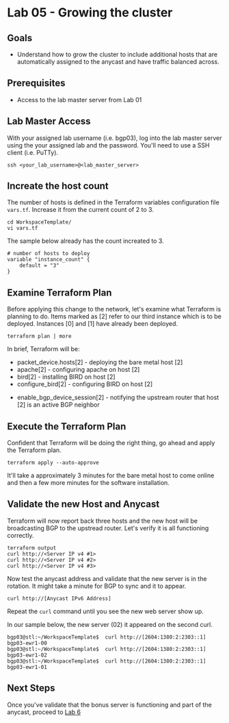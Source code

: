 # Lab 05 - Growing the cluster

## Goals

* Understand how to grow the cluster to include additional hosts that are automatically assigned to the anycast and have traffic balanced across.

## Prerequisites

* Access to the lab master server from Lab 01

## Lab Master Access

With your assigned lab username (i.e. bgp03), log into the lab master server using the your assigned lab and the password. You'll need to use a SSH client (i.e. PuTTy).

```
ssh <your_lab_username>@<lab_master_server>
```

## Increate the host count

The number of hosts is defined in the Terraform variables configuration file ```vars.tf```. Increase it from the current count of 2 to 3.

```
cd WorkspaceTemplate/
vi vars.tf
```

The sample below already has the count increated to 3.
```
# number of hosts to deploy
variable "instance_count" {
    default = "3"
}
```
## Examine Terraform Plan

Before applying this change to the network, let's examine what Terraform is planning to do. Items marked as [2] refer to our third instance which is to be deployed. Instances [0] and [1] have already been deployed.
```
terraform plan | more
```

In brief, Terraform will be:
  * packet_device.hosts[2] - deploying the bare metal host [2]
  * apache[2] - configuring apache on host [2]
  * bird[2] - installing BIRD on host [2]
  * configure_bird[2] - configuring BIRD on host [2]
  + enable_bgp_device_session[2] - notifying the upstream router that host [2] is an active BGP neighbor

## Execute the Terraform Plan

Confident that Terraform will be doing the right thing, go ahead and apply the Terraform plan.

```
terraform apply --auto-approve
```


It'll take a approximately 3 minutes for the bare metal host to come online and then a few more minutes for the software installation.

## Validate the new Host and Anycast

Terraform will now report back three hosts and the new host will be broadcasting BGP to the upstread router. Let's verify it is all functioning correctly.

```
terraform output
curl http://<Server IP v4 #1>
curl http://<Server IP v4 #2>
curl http://<Server IP v4 #3>
```

Now test the anycast address and validate that the new server is in the rotation. It might take a minute for BGP to sync and it to appear.
```
curl http://[Anycast IPv6 Address]
```

Repeat the ```curl``` command until you see the new web server show up.


In our sample below, the new server (02) it appeared on the second curl.
```
bgp03@stl:~/WorkspaceTemplate$  curl http://[2604:1380:2:2303::1]
bgp03-ewr1-00
bgp03@stl:~/WorkspaceTemplate$  curl http://[2604:1380:2:2303::1]
bgp03-ewr1-02
bgp03@stl:~/WorkspaceTemplate$  curl http://[2604:1380:2:2303::1]
bgp03-ewr1-01
```

## Next Steps

Once you've validate that the bonus server is functioning and part of the anycast, proceed to [Lab 6](Lab06.md)
